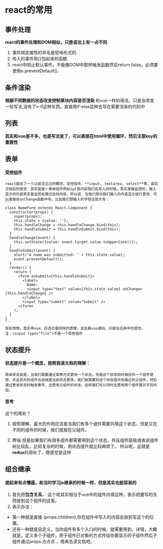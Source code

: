 # react的常用

## 事件处理
  **react的事件处理和DOM相似，只是语法上有一点不同**
  1. 事件绑定属性的命名是驼峰形式的.
  2. 传入的事件用{}包起来的函数.
  3. react中阻止默认事件，不能像DOM中那样触发函数然后return false。必须要使用e.preventDefault().

## 条件渲染
  **根据不同数据的状态改变控制某块内容是否渲染**
  和vue一样的用法，只是会改变一些写法,没有了v-if这种东西，直接用if-else这种去写在需要渲染的代码中

## 列表
  **其实和vue差不多，也是写法变了，可以直接在html中使用循环，然后注意key的重要性**  

## 表单
  #### 受控组件  
    react提出了一个以前没见过的概念，受控组件，**input, textarea, select**等，读完文档后的感觉：其实就是一表单组件例如ipt其内容我们在写入的时候，其实是被监控的，输入显示的内容其实是监控处理过后的内容，所以说，当我们想对我们输入的内容显示就行更改，可以直接在onChange函数中写。比如我们想输入的字母全部大写：
    ```
    class NameForm extends React.Component {
      constructor(props) {
        super(props);
        this.state = {value: ''};
        this.handleChange = this.handleChange.bind(this);
        this.handleSubmit = this.handleSubmit.bind(this);
      }
      handleChange(event) {
        this.setState({value: event.target.value.toUpperCase()});
      }
      handleSubmit(event) {
        alert('A name was submitted: ' + this.state.value);
        event.preventDefault();
      }
      render() {
        return (
          <form onSubmit={this.handleSubmit}>
            <label>
              Name:
              <input type="text" value={this.state.value} onChange={this.handleChange} />
            </label>
            <input type="submit" value="Submit" />
          </form>
        );
      }
    }
    ```
    现在想想，其实用vue，应该也是同样的原理，没去看vue源码，只是在应用中的感觉。
    注：<input type="file">不是一个受控组件

## 状态提升
  #### 状态提升是一个概念，按照我读文档的理解：
    简单来说就是，当我们需要通过某种方式更改一个状态，但是这个状态同时被另外一个组件使用，并且另外的组件也会根据当前状态更改，我们就需要将这个状态提升到最近的父组件，然后通过更改状态时触发事件，去更改父组件的状态，这样我们可以同时去更改两个组件展示不同内容。
  #### 思考
  这个的用处？
  1. 按照理解，最大的作用应该是当我们有多个组件需要共用这个状态，但是又在不同的组件的时候，我们就放在父组件。

  2. 弊端
    但是如果我们有很多组件都需要用到这个状态，并且组件层级或者说组件树比较乱，比较复杂的时候，用状态提升就比较麻烦了。
    所以呢，这就是**redux**的用处了，嗯感觉是这样


## 组合继承
  #### 提起来有点懵逼，和当时学习js继承的时候一样，但是其实也挺容易的
1. 首先把**包含关系**， 这个呢其实相当于vue中的组件内得<slot name="body"></slot>这种，表示把要写的东西放到这个组件的这里。
2. 表示办法： 
  * 第一种就是直接 {props.children},你在组件中写入的内容会放到写这个的位置。
  * 还有一种就是自定义，当你组件有多个入口的时候，就需要用到，详情，大概就是，定义多个子组件，把子组件已对象的方式传给你要显示的子组件然后子组件通过props.点点点 ，嗯再去读文档吧。
